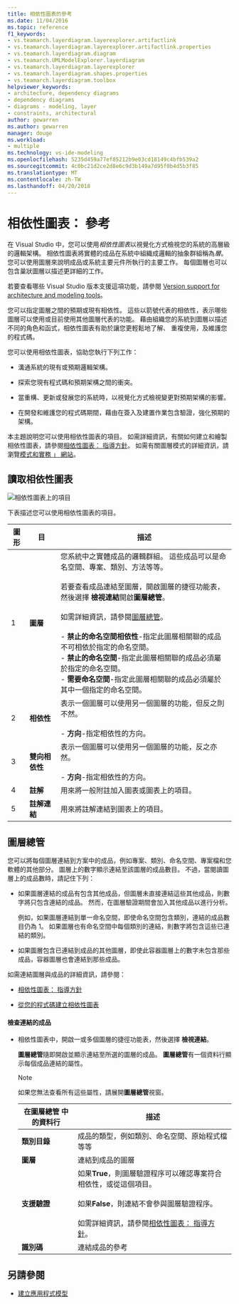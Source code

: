 ```yaml
---
title: 相依性圖表的參考
ms.date: 11/04/2016
ms.topic: reference
f1_keywords:
- vs.teamarch.layerdiagram.layerexplorer.artifactlink
- vs.teamarch.layerdiagram.layerexplorer.artifactlink.properties
- vs.teamarch.layerdiagram.diagram
- vs.teamarch.UMLModelExplorer.layerdiagram
- vs.teamarch.layerdiagram.layerexplorer
- vs.teamarch.layerdiagram.shapes.properties
- vs.teamarch.layerdiagram.toolbox
helpviewer_keywords:
- architecture, dependency diagrams
- dependency diagrams
- diagrams - modeling, layer
- constraints, architectural
author: gewarren
ms.author: gewarren
manager: douge
ms.workload:
- multiple
ms.technology: vs-ide-modeling
ms.openlocfilehash: 5235d459a77ef85212b9e03cd18149c4bfb539a2
ms.sourcegitcommit: 4c0bc21d2ce2d8e6c9d3b149a7d95f0b4d5b3f85
ms.translationtype: MT
ms.contentlocale: zh-TW
ms.lasthandoff: 04/20/2018
---
```

# <a name="dependency-diagrams-reference"></a>相依性圖表： 參考

在 Visual Studio 中，您可以使用*相依性圖表*以視覺化方式檢視您的系統的高層級的邏輯架構。 相依性圖表將實體的成品在系統中組織成邏輯的抽象群組稱為*層*。 您可以使用圖層來說明成品或系統主要元件所執行的主要工作。 每個圖層也可以包含巢狀圖層以描述更詳細的工作。

若要查看哪些 Visual Studio 版本支援這項功能，請參閱 [Version support for architecture and modeling tools](../modeling/what-s-new-for-design-in-visual-studio.md#VersionSupport)。

您可以指定圖層之間的預期或現有相依性。 這些以箭號代表的相依性，表示哪些圖層可以使用或目前使用其他圖層代表的功能。 藉由組織您的系統到圖層以描述不同的角色和函式，相依性圖表有助於讓您更輕鬆地了解、 重複使用，及維護您的程式碼。

您可以使用相依性圖表，協助您執行下列工作：

-   溝通系統的現有或預期邏輯架構。

-   探索您現有程式碼和預期架構之間的衝突。

-   當重構、更新或發展您的系統時，以視覺化方式檢視變更對預期架構的影響。

-   在開發和維護您的程式碼期間，藉由在簽入及建置作業包含驗證，強化預期的架構。

本主題說明您可以使用相依性圖表的項目。 如需詳細資訊，有關如何建立和繪製相依性圖表，請參閱[相依性圖表： 指導方針](../modeling/layer-diagrams-guidelines.md)。 如需有關圖層模式的詳細資訊，請瀏覽[模式和實務 」 網站](http://go.microsoft.com/fwlink/?LinkId=145794)。

## <a name="reading-dependency-diagrams"></a>讀取相依性圖表

![相依性圖表上的項目](../modeling/media/uml_layerrefreading.png)

下表描述您可以使用相依性圖表的項目。

|**圖形**|**目**|**描述**|
|---------------|-----------------|---------------------|
|1|**圖層**|您系統中之實體成品的邏輯群組。 這些成品可以是命名空間、專案、類別、方法等等。<br /><br /> 若要查看成品連結至圖層，開啟圖層的捷徑功能表，然後選擇 **檢視連結**開啟**圖層總管**。<br /><br /> 如需詳細資訊，請參閱[圖層總管](#Explorer)。<br /><br /> -   **禁止的命名空間相依性**-指定此圖層相關聯的成品不可相依於指定的命名空間。<br />-   **禁止的命名空間**-指定此圖層相關聯的成品必須屬於指定的命名空間。<br />-   **需要命名空間**-指定此圖層相關聯的成品必須屬於其中一個指定的命名空間。|
|2|**相依性**|表示一個圖層可以使用另一個圖層的功能，但反之則不然。<br /><br /> -   **方向**-指定相依性的方向。|
|3|**雙向相依性**|表示一個圖層可以使用另一個圖層的功能，反之亦然。<br /><br /> -   **方向**-指定相依性的方向。|
|4|**註解**|用來將一般附註加入圖表或圖表上的項目。|
|5|**註解連結**|用來將註解連結到圖表上的項目。|

##  <a name="Explorer"></a> 圖層總管

您可以將每個圖層連結到方案中的成品，例如專案、類別、命名空間、專案檔和您軟體的其他部分。 圖層上的數字顯示連結至該圖層的成品數目。 不過，當閱讀圖層上的成品數時，請記住下列：

-   如果圖層連結的成品有包含其他成品，但圖層未直接連結這些其他成品，則數字將只包含連結的成品。 然而，在圖層驗證期間會加入其他成品以進行分析。

     例如，如果圖層連結到單一命名空間，即使命名空間包含類別，連結的成品數目仍為 1。 如果圖層也有命名空間中每個類別的連結，則數字將包含這些已連結的類別。

-   如果圖層包含已連結到成品的其他圖層，即使此容器圖層上的數字未包含那些成品，容器圖層也會連結到那些成品。

如需連結圖層與成品的詳細資訊，請參閱：

-   [相依性圖表： 指導方針](../modeling/layer-diagrams-guidelines.md)

-   [從您的程式碼建立相依性圖表](../modeling/create-layer-diagrams-from-your-code.md)

#### <a name="to-examine-the-linked-artifacts"></a>檢查連結的成品

-   相依性圖表中，開啟一或多個圖層的捷徑功能表，然後選擇 **檢視連結**。

     **圖層總管**隨即開啟並顯示連結至所選的圖層的成品。 **圖層總管**有一個資料行顯示每個成品連結的屬性。

    > [!NOTE]
    > 如果您無法查看所有這些屬性，請展開**圖層總管**視窗。

    |**在圖層總管 中的資料行**|**描述**|
    |----------------------------------|---------------------|
    |**類別目錄**|成品的類型，例如類別、命名空間、原始程式檔等等|
    |**圖層**|連結到成品的圖層|
    |**支援驗證**|如果**True**，則圖層驗證程序可以確認專案符合相依性，或從這個項目。<br /><br /> 如果**False**，則連結不會參與圖層驗證程序。<br /><br /> 如需詳細資訊，請參閱[相依性圖表： 指導方針](../modeling/layer-diagrams-guidelines.md)。|
    |**識別碼**|連結成品的參考|

## <a name="see-also"></a>另請參閱

- [建立應用程式模型](../modeling/create-models-for-your-app.md)
